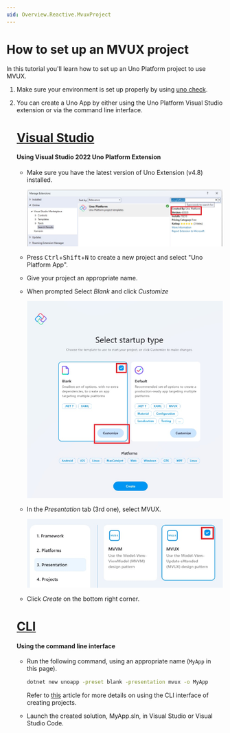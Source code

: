 ```yaml
---
uid: Overview.Reactive.MvuxProject
---
```


# How to set up an MVUX project

In this tutorial you'll learn how to set up an Uno Platform project to use MVUX. 

1. Make sure your environment is set up properly by using [uno check](xref:UnoCheck.UsingUnoCheck).
1. You can create a Uno App by either using the Uno Platform Visual Studio extension or via the command line interface.

    # [**Visual Studio**](#tab/vs)

    #### Using Visual Studio 2022 Uno Platform Extension

    - Make sure you have the latest version of Uno Extension (v4.8) installed.

        ![](Assets/MvuxProject-VsixVersion.jpg)

    - Press <kbd>Ctrl</kbd>+<kbd>Shift</kbd>+<kbd>N</kbd> to create a new project and select "Uno Platform App".

    - Give your project an appropriate name.

    - When prompted Select *Blank* and click *Customize*

        ![](Assets/MvuxProject-StartupType.jpg)

    - In the *Presentation* tab (3rd one), select MVUX.

        ![](Assets/MvuxProject-Mvux.jpg)

    - Click *Create* on the bottom right corner.    
    
    # [**CLI**](#tab/cli)
    
    #### Using the command line interface
    
    - Run the following command, using an appropriate name (`MyApp` in this page).
    
        ```cmd
        dotnet new unoapp -preset blank -presentation mvux -o MyApp
        ```
      
        Refer to [this](https://platform.uno/docs/articles/get-started-dotnet-new.html) article for more details
        on using the CLI interface of creating projects.

    - Launch the created solution, MyApp.sln, in  Visual Studio or Visual Studio Code.
